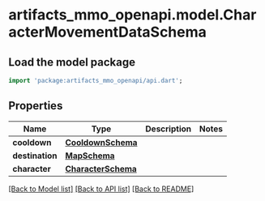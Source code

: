 # artifacts_mmo_openapi.model.CharacterMovementDataSchema

## Load the model package
```dart
import 'package:artifacts_mmo_openapi/api.dart';
```

## Properties
Name | Type | Description | Notes
------------ | ------------- | ------------- | -------------
**cooldown** | [**CooldownSchema**](CooldownSchema.md) |  | 
**destination** | [**MapSchema**](MapSchema.md) |  | 
**character** | [**CharacterSchema**](CharacterSchema.md) |  | 

[[Back to Model list]](../README.md#documentation-for-models) [[Back to API list]](../README.md#documentation-for-api-endpoints) [[Back to README]](../README.md)


